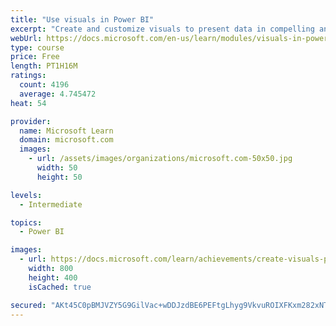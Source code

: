 ```yaml
---
title: "Use visuals in Power BI"
excerpt: "Create and customize visuals to present data in compelling and insightful ways."
webUrl: https://docs.microsoft.com/en-us/learn/modules/visuals-in-power-bi/
type: course
price: Free
length: PT1H16M
ratings:
  count: 4196
  average: 4.745472
heat: 54

provider:
  name: Microsoft Learn
  domain: microsoft.com
  images:
    - url: /assets/images/organizations/microsoft.com-50x50.jpg
      width: 50
      height: 50

levels:
  - Intermediate

topics:
  - Power BI

images:
  - url: https://docs.microsoft.com/learn/achievements/create-visuals-power-bi-desktop-social.png
    width: 800
    height: 400
    isCached: true

secured: "AKt45C0pBMJVZY5G9GilVac+wDDJzdBE6PEFtgLhyg9VkvuROIXFKxm282xNTcgksvyOmnagU+tKHWjSV2ur+jMIjzroCBRNOF6WEoDEOBKdbdiD/33TmiXefRmZET5QifwvJUAlj05xzaN/3DvKi8FPeS41VyqoEvA0vskVNLmt0Pn2TeDcBk03PYu2O/ALBTdwIcBnxGSVSPtG5+iwX2SYy0sOCvMV6zAUSGX5X6hruhRSL+JpZ1LpuO23dcYzCAl5RB2XLL0M1U9FzEt5uzxW6DbgZSLASllB9AJRLPxFOwHOwwGIGd/oC1PIPkVKkUXHskpNXt107yw5Dd7yZQfXexUk+Dwj+qla4bDv45fc63iXTB322uXUPsiCyGcoJCAi5uVnbcx3vILPW2zb8nsdExsCXACdVY8TOGXXU34=;g7icFkWCgyBYg16ykgLbVg=="
---
```


